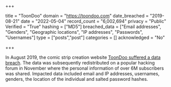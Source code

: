 +++

title = "ToonDoo"
domain = "https://toondoo.com"
date_breached = "2019-08-21"
date = "2022-05-04"
record_count = "6,002,694"
privacy = "Public"
Verified = "True"
hashing = ["MD5"]
breached_data = ["Email addresses", "Genders", "Geographic locations", "IP addresses", "Passwords", "Usernames"]
type = ["posts","post"]
categories = []
acknowledged = "No"


+++


In August 2019, the comic strip creation website <a href="https://www.zataz.com/6-000-000-de-donnees-personnelles-piratees-pour-le-site-toondoo/" target="_blank" rel="noopener">ToonDoo suffered a data breach</a>. The data was subsequently redistributed on a popular hacking forum in November where the personal information of over 6M subscribers was shared. Impacted data included email and IP addresses, usernames, genders, the location of the individual and salted password hashes.

